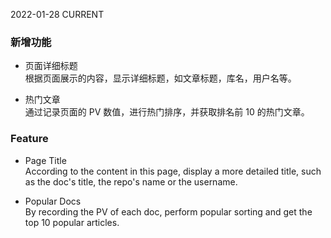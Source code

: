2022-01-28
CURRENT
### 新增功能

- 页面详细标题   
根据页面展示的内容，显示详细标题，如文章标题，库名，用户名等。

- 热门文章   
通过记录页面的 PV 数值，进行热门排序，并获取排名前 10 的热门文章。

### Feature

- Page Title   
According to the content in this page, display a more detailed title, such as the doc's title, the repo's name or the username.

- Popular Docs   
By recording the PV of each doc, perform popular sorting and get the top 10 popular articles.

